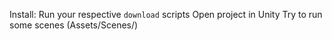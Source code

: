 Install:
Run your respective `download` scripts
Open project in Unity
Try to run some scenes (Assets/Scenes/)